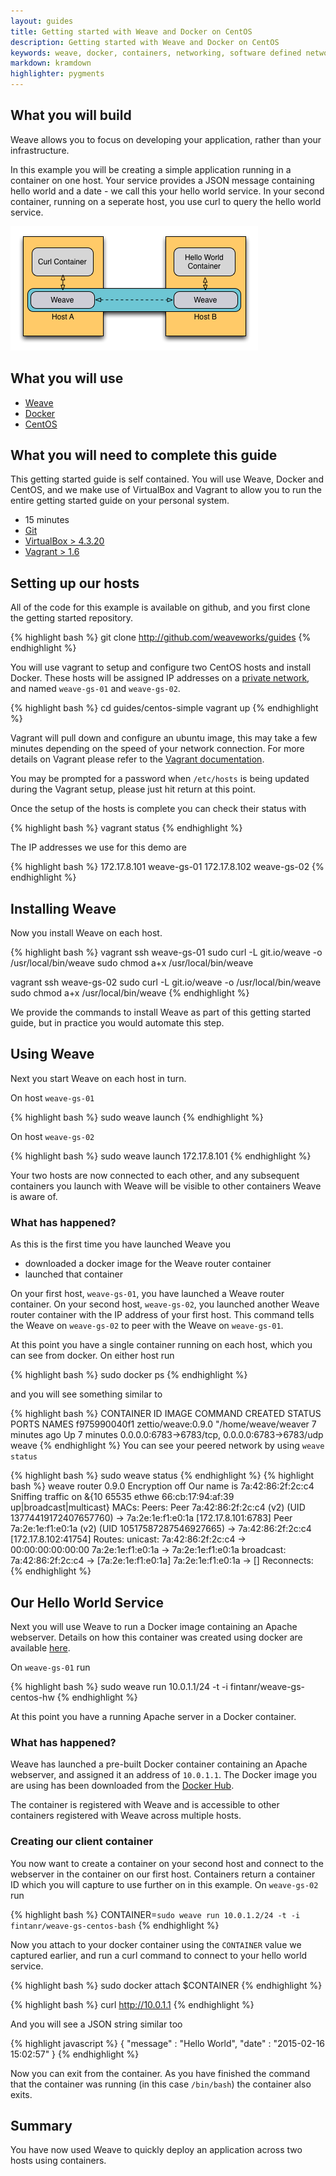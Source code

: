 ```yaml
---
layout: guides
title: Getting started with Weave and Docker on CentOS
description: Getting started with Weave and Docker on CentOS
keywords: weave, docker, containers, networking, software defined networking, dockerfile, centos, apache, php
markdown: kramdown
highlighter: pygments
---
```



## What you will build ##

Weave allows you to focus on developing your application, rather than your infrastructure.

In this example you will be creating a simple application running in a container on one host. Your service provides a JSON message containing hello world and a date - we call this your hello world service. In your second container, running on a seperate host, you use curl to query the hello world service.

![Weave and Docker](Simple_Weave.png)


## What you will use ##

* [Weave](http://weave.works)
* [Docker](http://docker.com)
* [CentOS](http://http://centos.org/)

## What you will need to complete this guide ##

This getting started guide is self contained. You will use Weave, Docker and CentOS, and we make use of VirtualBox and Vagrant to allow you to run the entire getting started guide on your personal system.

* 15 minutes
* [Git](http://git-scm.com/downloads)
* [VirtualBox > 4.3.20](https://www.virtualbox.org/wiki/Downloads)
* [Vagrant > 1.6](https://docs.vagrantup.com/v2/installation/index.html)

## Setting up our hosts ##

All of the code for this example is available on github, and you first clone the getting started repository.

{% highlight bash %}
git clone http://github.com/weaveworks/guides
{% endhighlight %}

You will use vagrant to setup and configure two CentOS hosts and install Docker. These hosts will be assigned IP addresses on a [private network](http://en.wikipedia.org/wiki/Private%5Fnetwork), and named `weave-gs-01` and `weave-gs-02`.

{% highlight bash %}
cd guides/centos-simple
vagrant up
{% endhighlight %}

Vagrant will pull down and configure an ubuntu image, this may take a few minutes depending on  the speed of your network connection. For more details on Vagrant please refer to the [Vagrant documentation](http://vagrantup.com).

You may be prompted for a password when `/etc/hosts` is being updated during the Vagrant setup, please just hit return at this point.

Once the setup of the hosts is complete you can check their status with

{% highlight bash %}
vagrant status
{% endhighlight %}

The IP addresses we use for this demo are

{% highlight bash %}
172.17.8.101 	weave-gs-01
172.17.8.102 	weave-gs-02
{% endhighlight %}

## Installing Weave ##

Now you install Weave on each host.

{% highlight bash %}
vagrant ssh weave-gs-01
sudo curl -L git.io/weave -o /usr/local/bin/weave
sudo chmod a+x /usr/local/bin/weave

vagrant ssh weave-gs-02
sudo curl -L git.io/weave -o /usr/local/bin/weave
sudo chmod a+x /usr/local/bin/weave
{% endhighlight %}

We provide the commands to install Weave as part of this getting started guide, but in practice you would automate
this step.

## Using Weave ##

Next you start Weave on each host in turn.

On host `weave-gs-01`

{% highlight bash %}
sudo weave launch
{% endhighlight %}

On host `weave-gs-02`

{% highlight bash %}
sudo weave launch 172.17.8.101
{% endhighlight %}

Your two hosts are now connected to each other, and any subsequent containers you launch with Weave will be visible to other containers Weave is aware of.

### What has happened? ###

As this is the first time you have launched Weave you

* downloaded a docker image for the Weave router container
* launched that container

On your first host, `weave-gs-01`, you have launched a Weave router container. On your second host, `weave-gs-02`, you launched another Weave router container with the IP address of your first host. This command tells the Weave on `weave-gs-02` to peer with the Weave on `weave-gs-01`.

At this point you have a single container running on each host, which you can see from docker. On either host run

{% highlight bash %}
sudo docker ps
{% endhighlight %}

and you will see something similar to

{% highlight bash %}
CONTAINER ID        IMAGE                COMMAND                CREATED             STATUS              PORTS                                            NAMES
f975990040f1        zettio/weave:0.9.0   "/home/weave/weaver    7 minutes ago       Up 7 minutes        0.0.0.0:6783->6783/tcp, 0.0.0.0:6783->6783/udp   weave
{% endhighlight %}
You can see your peered network by using `weave status`

{% highlight bash %}
sudo weave status
{% endhighlight %}
{% highlight bash %}
weave router 0.9.0
Encryption off
Our name is 7a:42:86:2f:2c:c4
Sniffing traffic on &{10 65535 ethwe 66:cb:17:94:af:39 up|broadcast|multicast}
MACs:
Peers:
Peer 7a:42:86:2f:2c:c4 (v2) (UID 13774419172407657760)
   -> 7a:2e:1e:f1:e0:1a [172.17.8.101:6783]
Peer 7a:2e:1e:f1:e0:1a (v2) (UID 10517587287546927665)
   -> 7a:42:86:2f:2c:c4 [172.17.8.102:41754]
Routes:
unicast:
7a:42:86:2f:2c:c4 -> 00:00:00:00:00:00
7a:2e:1e:f1:e0:1a -> 7a:2e:1e:f1:e0:1a
broadcast:
7a:42:86:2f:2c:c4 -> [7a:2e:1e:f1:e0:1a]
7a:2e:1e:f1:e0:1a -> []
Reconnects:
{% endhighlight %}

## Our Hello World Service ##

Next you will use Weave to run a Docker image containing an Apache webserver.  Details on how this container was created using docker are available [here](https://github.com/weaveworks/guides/blob/master/centos-simple/DockerfileREADME.md).

On `weave-gs-01` run

{% highlight bash %}
sudo weave run 10.0.1.1/24 -t -i fintanr/weave-gs-centos-hw
{% endhighlight %}

At this point you have a running Apache server in a Docker container.

### What has happened?

Weave has launched a pre-built Docker container containing an Apache webserver, and assigned it an address of `10.0.1.1`. The Docker image you are using has been downloaded from the [Docker Hub](https://hub.docker.com/).

The container is registered with Weave and is accessible to other containers registered with Weave across multiple hosts.

### Creating our client container

You now want to create a container on your second host and connect to the webserver in the container on our first host. Containers return a container ID which you will capture to use further on in this example. On `weave-gs-02` run

{% highlight bash %}
CONTAINER=`sudo weave run 10.0.1.2/24 -t -i fintanr/weave-gs-centos-bash`
{% endhighlight %}

Now you attach to your docker container using the `CONTAINER` value we captured earlier, and run a curl command to connect to your hello world service.

{% highlight bash %}
sudo docker attach $CONTAINER
{% endhighlight %}

{% highlight bash %}
curl http://10.0.1.1
{% endhighlight %}

And you will see a JSON string similar too

{% highlight javascript %}
{
    "message" : "Hello World",
    "date" : "2015-02-16 15:02:57"
}
{% endhighlight %}

Now you can exit from the container. As you have finished the command that the container was running (in this case `/bin/bash`) the container also exits.

## Summary ##

You have now used Weave to quickly deploy an application across two hosts using containers.


